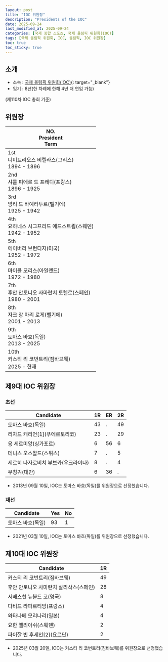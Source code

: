 ```yaml
---
layout: post
title: "IOC 위원장"
description: "Presidents of the IOC"
date: 2025-09-24
last_modified_at: 2025-09-24
categories: [국제 종합 스포츠, 국제 올림픽 위원회(IOC)]
tags: [국제 올림픽 위원회, IOC, 올림픽, IOC 위원장]
toc: true
toc_sticky: true
---
```

## 소개
* 소속 : [국제 올림픽 위원회(IOC)](https://www.olympics.com/ioc){: target="_blank"}
* 임기 : 8년(한 차례에 한해 4년 더 연임 가능)

(제110차 IOC 총회 기준)

## 위원장

<html>
    <head>
        <meta charset="UTF-8">
    </head>
    <body>
        <table>
            <thead>
                <tr class="header-row">
                    <th>
                        <div>NO.</div>
                        <div>President</div>
                        <div>Term</div>
                    </th>
                </tr>
            </thead>
            <tbody>
                <tr>
                    <td>
                        <div>1st</div>
                        <div>디미트리오스 비켈라스(그리스)</div>
                        <div>1894 - 1896</div>
                    </td>
                </tr>
                <tr>
                    <td>
                        <div>2nd</div>
                        <div>샤를 피에르 드 프레디(프랑스)</div>
                        <div>1896 - 1925</div>
                    </td>
                </tr>
                <tr>
                    <td>
                        <div>3rd</div>
                        <div>앙리 드 바예라투르(벨기에)</div>
                        <div>1925 - 1942</div>
                    </td>
                </tr>
                <tr>
                    <td>
                        <div>4th</div>
                        <div>요하네스 시그프리드 에드스트룀(스웨덴)</div>
                        <div>1942 - 1952</div>
                    </td>
                </tr>
                <tr>
                    <td>
                        <div>5th</div>
                        <div>에이버리 브런디지(미국)</div>
                        <div>1952 - 1972</div>
                    </td>
                </tr>
                <tr>
                    <td>
                        <div>6th</div>
                        <div>마이클 모리스(아일랜드)</div>
                        <div>1972 - 1980</div>
                    </td>
                </tr>
                <tr>
                    <td>
                        <div>7th</div>
                        <div>후안 안토니오 사마란치 토렐로(스페인)</div>
                        <div>1980 - 2001</div>
                    </td>
                </tr>
                <tr>
                    <td>
                        <div>8th</div>
                        <div>자크 장 마리 로게(벨기에)</div>
                        <div>2001 - 2013</div>
                    </td>
                </tr>
                <tr>
                    <td>
                        <div>9th</div>
                        <div>토마스 바흐(독일)</div>
                        <div>2013 - 2025</div>
                    </td>
                </tr>
                <tr>
                    <td>
                        <div>10th</div>
                        <div>커스티 리 코번트리(짐바브웨)</div>
                        <div>2025 - 현재</div>
                    </td>
                </tr>
            </tbody>
        </table>
    </body>
</html>

## 제9대 IOC 위원장
### 초선

<html>
    <head>
        <meta charset="UTF-8">
    </head>
    <body>
        <table>
            <thead>
                <tr class="header-row">
                    <th class="col-Candidate-70">Candidate</th>
                    <th class="col-Round-10">1R</th>
                    <th class="col-Round-10">ER</th>
                    <th class="col-Round-10">2R</th>
                </tr>
            </thead>
            <tbody>
                <tr>
                    <td><span class="foreign-host">토마스 바흐(독일)</span></td>
                    <td><span class="foreign-host2">43</span></td>
                    <td>.</td>
                    <td><span class="foreign-host2">49</span></td>
                </tr>
                <tr>
                    <td>리차드 캐리언<span class="footnote-link" data-note="Richard L. Carrión Rexach">[1]</span>(푸에르토리코)</td>
                    <td>23</td>
                    <td>.</td>
                    <td>29</td>
                </tr>
                <tr>
                    <td>응 세르미앙(싱가포르)</td>
                    <td>6</td>
                    <td><span class="foreign-host1">56</span></td>
                    <td>6</td>
                </tr>
                <tr>
                    <td>데니스 오스왈드(스위스)</td>
                    <td>7</td>
                    <td>.</td>
                    <td>5</td>
                </tr>
                <tr>
                    <td>세르히 나자로비치 부브카(우크라이나)</td>
                    <td>8</td>
                    <td>.</td>
                    <td>4</td>
                </tr>
                <tr>
                    <td>우칭궈(대만)</td>
                    <td>6</td>
                    <td>36</td>
                    <td>.</td>
                </tr>
            </tbody>
        </table>
    </body>
</html>

* 2013년 09월 10일, IOC는 <span class="foreign-host">토마스 바흐(독일)</span>를 위원장으로 선정했습니다.

### 재선

<html>
    <head>
        <meta charset="UTF-8">
    </head>
    <body>
        <table>
            <thead>
                <tr class="header-row">
                    <th class="col-Candidate-70">Candidate</th>
                    <th class="col-Round-15">Yes</th>
                    <th class="col-Round-15">No</th>
                </tr>
            </thead>
            <tbody>
                <tr>
                    <td><span class="foreign-host">토마스 바흐(독일)</span></td>
                    <td><span class="foreign-host2">93</span></td>
                    <td><span class="foreign-host">1</span></td>
                </tr>
            </tbody>
        </table>
    </body>
</html>

* 2021년 03월 10일, IOC는 <span class="foreign-host">토마스 바흐(독일)</span>를 위원장으로 선정했습니다.

## 제10대 IOC 위원장

<html>
    <head>
        <meta charset="UTF-8">
    </head>
    <body>
        <table>
            <thead>
                <tr class="header-row">
                    <th class="col-Candidate-70">Candidate</th>
                    <th class="col-Round-30">1R</th>
                </tr>
            </thead>
            <tbody>
                <tr>
                    <td><span class="foreign-host">커스티 리 코번트리(짐바브웨)</span></td>
                    <td><span class="foreign-host2">49</span></td>
                </tr>
                <tr>
                    <td>후안 안토니오 사마란치 살리삭스(스페인)</td>
                    <td>28</td>
                </tr>
                <tr>
                    <td>서배스천 뉴볼드 코(영국)</td>
                    <td>8</td>
                </tr>
                <tr>
                    <td>다비드 라파르티앙(프랑스)</td>
                    <td>4</td>
                </tr>
                <tr>
                    <td>와타나베 모리나리(일본)</td>
                    <td>4</td>
                </tr>
                <tr>
                    <td>요한 엘리아쉬(스웨덴)</td>
                    <td>2</td>
                </tr>
                <tr>
                    <td>파이잘 빈 후세인<span class="footnote-link" data-note="파이살 빈 후세인 빈 탈랄 빈 압둘라">[2]</span>(요르단)</td>
                    <td>2</td>
                </tr>
            </tbody>
        </table>
    </body>
</html>

* 2025년 03월 20일, IOC는 <span class="foreign-host">커스티 리 코번트리(짐바브웨)</span>를 위원장으로 선정했습니다.
